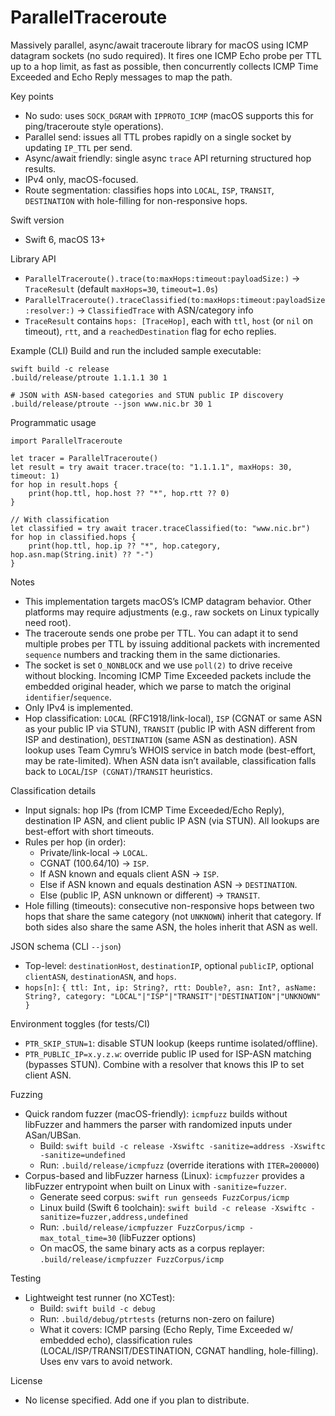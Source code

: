 ParallelTraceroute
==================

Massively parallel, async/await traceroute library for macOS using ICMP datagram sockets (no sudo required). It fires one ICMP Echo probe per TTL up to a hop limit, as fast as possible, then concurrently collects ICMP Time Exceeded and Echo Reply messages to map the path.

Key points
- No sudo: uses `SOCK_DGRAM` with `IPPROTO_ICMP` (macOS supports this for ping/traceroute style operations).
- Parallel send: issues all TTL probes rapidly on a single socket by updating `IP_TTL` per send.
- Async/await friendly: single async `trace` API returning structured hop results.
- IPv4 only, macOS-focused.
- Route segmentation: classifies hops into `LOCAL`, `ISP`, `TRANSIT`, `DESTINATION` with hole-filling for non-responsive hops.

Swift version
- Swift 6, macOS 13+

Library API
- `ParallelTraceroute().trace(to:maxHops:timeout:payloadSize:)` → `TraceResult` (default `maxHops=30`, `timeout=1.0s`)
- `ParallelTraceroute().traceClassified(to:maxHops:timeout:payloadSize:resolver:)` → `ClassifiedTrace` with ASN/category info
- `TraceResult` contains `hops: [TraceHop]`, each with `ttl`, `host` (or `nil` on timeout), `rtt`, and a `reachedDestination` flag for echo replies.

Example (CLI)
Build and run the included sample executable:

```
swift build -c release
.build/release/ptroute 1.1.1.1 30 1

# JSON with ASN-based categories and STUN public IP discovery
.build/release/ptroute --json www.nic.br 30 1
```

Programmatic usage
```
import ParallelTraceroute

let tracer = ParallelTraceroute()
let result = try await tracer.trace(to: "1.1.1.1", maxHops: 30, timeout: 1)
for hop in result.hops {
    print(hop.ttl, hop.host ?? "*", hop.rtt ?? 0)
}

// With classification
let classified = try await tracer.traceClassified(to: "www.nic.br")
for hop in classified.hops {
    print(hop.ttl, hop.ip ?? "*", hop.category, hop.asn.map(String.init) ?? "-")
}
```

Notes
- This implementation targets macOS’s ICMP datagram behavior. Other platforms may require adjustments (e.g., raw sockets on Linux typically need root).
- The traceroute sends one probe per TTL. You can adapt it to send multiple probes per TTL by issuing additional packets with incremented `sequence` numbers and tracking them in the same dictionaries.
- The socket is set `O_NONBLOCK` and we use `poll(2)` to drive receive without blocking. Incoming ICMP Time Exceeded packets include the embedded original header, which we parse to match the original `identifier`/`sequence`.
- Only IPv4 is implemented.
- Hop classification: `LOCAL` (RFC1918/link-local), `ISP` (CGNAT or same ASN as your public IP via STUN), `TRANSIT` (public IP with ASN different from ISP and destination), `DESTINATION` (same ASN as destination). ASN lookup uses Team Cymru’s WHOIS service in batch mode (best-effort, may be rate-limited). When ASN data isn’t available, classification falls back to `LOCAL`/`ISP (CGNAT)`/`TRANSIT` heuristics.

Classification details
- Input signals: hop IPs (from ICMP Time Exceeded/Echo Reply), destination IP ASN, and client public IP ASN (via STUN). All lookups are best-effort with short timeouts.
- Rules per hop (in order):
  - Private/link-local → `LOCAL`.
  - CGNAT (100.64/10) → `ISP`.
  - If ASN known and equals client ASN → `ISP`.
  - Else if ASN known and equals destination ASN → `DESTINATION`.
  - Else (public IP, ASN unknown or different) → `TRANSIT`.
- Hole filling (timeouts): consecutive non-responsive hops between two hops that share the same category (not `UNKNOWN`) inherit that category. If both sides also share the same ASN, the holes inherit that ASN as well.

JSON schema (CLI `--json`)
- Top-level: `destinationHost`, `destinationIP`, optional `publicIP`, optional `clientASN`, `destinationASN`, and `hops`.
- `hops[n]`: `{ ttl: Int, ip: String?, rtt: Double?, asn: Int?, asName: String?, category: "LOCAL"|"ISP"|"TRANSIT"|"DESTINATION"|"UNKNOWN" }`

Environment toggles (for tests/CI)
- `PTR_SKIP_STUN=1`: disable STUN lookup (keeps runtime isolated/offline).
- `PTR_PUBLIC_IP=x.y.z.w`: override public IP used for ISP-ASN matching (bypasses STUN). Combine with a resolver that knows this IP to set client ASN.

Fuzzing
- Quick random fuzzer (macOS-friendly): `icmpfuzz` builds without libFuzzer and hammers the parser with randomized inputs under ASan/UBSan.
  - Build: `swift build -c release -Xswiftc -sanitize=address -Xswiftc -sanitize=undefined`
  - Run: `.build/release/icmpfuzz` (override iterations with `ITER=200000`)
- Corpus-based and libFuzzer harness (Linux): `icmpfuzzer` provides a libFuzzer entrypoint when built on Linux with `-sanitize=fuzzer`.
  - Generate seed corpus: `swift run genseeds FuzzCorpus/icmp`
  - Linux build (Swift 6 toolchain): `swift build -c release -Xswiftc -sanitize=fuzzer,address,undefined`
  - Run: `.build/release/icmpfuzzer FuzzCorpus/icmp -max_total_time=30` (libFuzzer options)
  - On macOS, the same binary acts as a corpus replayer: `.build/release/icmpfuzzer FuzzCorpus/icmp`

Testing
- Lightweight test runner (no XCTest):
  - Build: `swift build -c debug`
  - Run: `.build/debug/ptrtests` (returns non-zero on failure)
  - What it covers: ICMP parsing (Echo Reply, Time Exceeded w/ embedded echo), classification rules (LOCAL/ISP/TRANSIT/DESTINATION, CGNAT handling, hole-filling). Uses env vars to avoid network.

License
- No license specified. Add one if you plan to distribute.
